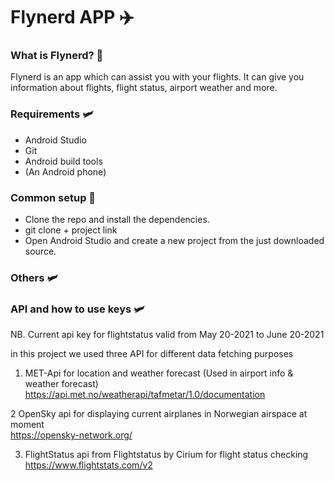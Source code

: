 # Flynerd APP ✈️
### What is Flynerd? 🛫
Flynerd is an app which can assist you with your flights. It can give you information about flights, flight status, airport weather and more.

### Requirements 🛩️
* Android Studio
* Git
* Android build tools 
* (An Android phone)

### Common setup 🛫
* Clone the repo and install the dependencies.
* git clone + project link
* Open Android Studio and create a new project from the just downloaded source.

### Others  🛩️

###  API and how to use keys 🛩️

NB. Current api key for flightstatus valid from May 20-2021 to June 20-2021

in this project we used three API for different data fetching purposes

1.  MET-Api for location and weather forecast (Used in airport info & weather forecast)
   https://api.met.no/weatherapi/tafmetar/1.0/documentation

2 OpenSky api for displaying current airplanes in Norwegian airspace at moment  
    https://opensky-network.org/
	
3. FlightStatus api from Flightstatus by  Cirium for flight status checking 
    https://www.flightstats.com/v2  

